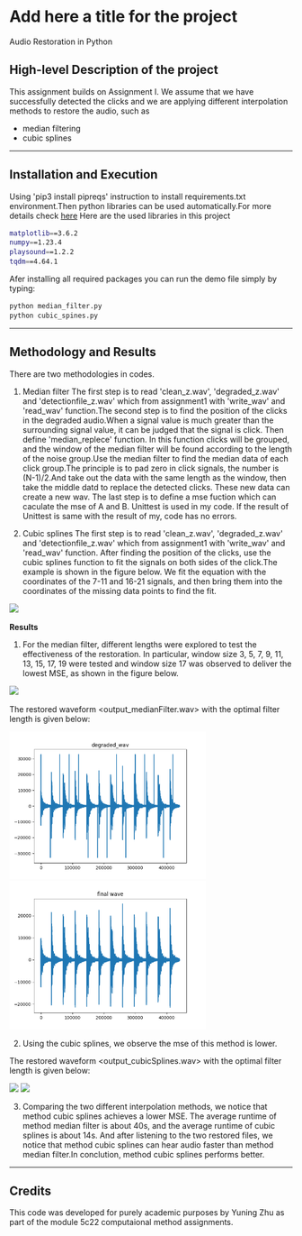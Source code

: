 # Add here a title for the project
Audio Restoration in Python
 
## High-level Description of the project
This assignment builds on Assignment I. We assume that we have successfully detected the clicks and we are applying different interpolation methods to restore the audio, such as
- median filtering
- cubic splines

---

## Installation and Execution

Using 'pip3 install pipreqs' instruction to install requirements.txt environment.Then python libraries can be used automatically.For more details check [here](https://github.com/bndr/pipreqs)
Here are the used libraries in this project

```sh
matplotlib==3.6.2
numpy==1.23.4
playsound==1.2.2
tqdm==4.64.1
```


Afer installing all required packages you can run the demo file simply by typing:
```sh
python median_filter.py
python cubic_spines.py
```
---

## Methodology and Results
There are two methodologies in codes. 
1. Median filter 
The first step is to read 'clean_z.wav', 'degraded_z.wav' and 'detectionfile_z.wav' which from assignment1 with 'write_wav' and 'read_wav' function.The second step is to find the position of the clicks in the degraded audio.When a signal value is much greater than the surrounding signal value, it can be judged that the signal is click. Then define 'median_replece' function. In this function clicks will be grouped, and the window of the median filter will be found according to the length of the noise group.Use the median filter to find the median data of each click group.The principle is to pad zero in click signals, the number is (N-1)/2.And take out the data with the same length as the window, then take the middle datd to replace the detected clicks. These new data can create a new wav. The last step is to define a mse fuction which can caculate the mse of A and B. Unittest is used in my code. If the result  of Unittest is same with the result of my, code has no errors.

2. Cubic splines
The first step is to read 'clean_z.wav', 'degraded_z.wav' and 'detectionfile_z.wav' which from assignment1 with 'write_wav' and 'read_wav' function. After finding the position of the clicks, use the cubic splines function to fit the signals on both sides of the click.The example is shown in the figure below. We fit the equation with the coordinates of the 7-11 and 16-21 signals, and then bring them into the coordinates of the missing data points to find the fit.

<img src="cubic splines.jpg" width="350">



**Results**

1. For the median filter, different lengths were explored to test the effectiveness of the restoration. In particular, window size 3, 5, 7, 9, 11, 13, 15, 17, 19 were tested and window size 17 was observed to deliver the lowest MSE, as shown in the figure below.

<img src="mse vs window-size.PNG" width="350">

The restored waveform <output_medianFilter.wav> with the optimal filter length is given below:

<img src="median_degraded_wav.png" width="350">
<img src="median_final_wav.png" width="350">



2. Using the cubic splines, we observe the mse of this method is lower.

The restored waveform <output_cubicSplines.wav> with the optimal filter length is given below:

<img src="cubic_degraded_wav" width="350">
<img src="cubic_final_wav" width="350">


3. Comparing the two different interpolation methods, we notice that method cubic splines achieves a lower MSE. The average runtime of method median filter is about 40s, and the average runtime of cubic splines is about 14s. And after listening to the two restored files, we notice that method cubic splines can hear audio faster than method median filter.In conclution, method cubic splines performs better.


---
## Credits

This code was developed for purely academic purposes by Yuning Zhu as part of the module 5c22 computaional method assignments.







